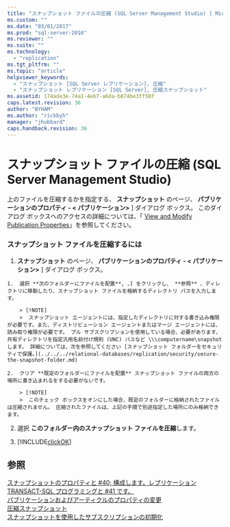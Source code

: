 ```yaml
---
title: "スナップショット ファイルの圧縮 (SQL Server Management Studio) | Microsoft Docs"
ms.custom: ""
ms.date: "03/01/2017"
ms.prod: "sql-server-2016"
ms.reviewer: ""
ms.suite: ""
ms.technology: 
  - "replication"
ms.tgt_pltfrm: ""
ms.topic: "article"
helpviewer_keywords: 
  - "スナップショット [SQL Server レプリケーション], 圧縮"
  - "スナップショット レプリケーション [SQL Server], 圧縮スナップショット"
ms.assetid: 174ade3e-74a1-4e67-a6da-b874be3ff50f
caps.latest.revision: 36
author: "BYHAM"
ms.author: "rickbyh"
manager: "jhubbard"
caps.handback.revision: 36
---
```

# スナップショット ファイルの圧縮 (SQL Server Management Studio)
  上のファイルを圧縮するかを指定する、 **スナップショット** のページ、 **パブリケーションのプロパティ - \< パブリケーション>** ] ダイアログ ボックス。 このダイアログ ボックスへのアクセスの詳細については、「 [View and Modify Publication Properties](../../../relational-databases/replication/publish/view-and-modify-publication-properties.md)」を参照してください。  
  
### スナップショット ファイルを圧縮するには  
  
1.   **スナップショット** のページ、 **パブリケーションのプロパティ - \< パブリケーション>** ] ダイアログ ボックス。  
  
    1.  選択 **次のフォルダーにファイルを配置**, 、] をクリックし、 **参照** 、ディレクトリに移動したり、スナップショット ファイルを格納するディレクトリ パスを入力します。  
  
        > [!NOTE]  
        >  スナップショット エージェントには、指定したディレクトリに対する書き込み権限が必要です。また、ディストリビューション エージェントまたはマージ エージェントには、読み取り権限が必要です。 プル サブスクリプションを使用している場合、必要があります、共有ディレクトリを指定汎用名前付け規則 (UNC) パスなど \\\computername\snapshot します。 詳細については、次を参照してください [スナップショット フォルダーをセキュリティで保護。](../../../relational-databases/replication/security/secure-the-snapshot-folder.md)  
  
    2.  クリア **既定のフォルダーにファイルを配置** スナップショット ファイルの両方の場所に書き込まれるをする必要がないです。  
  
        > [!NOTE]  
        >  このチェック ボックスをオンにした場合、既定のフォルダーに格納されたファイルは圧縮されません。 圧縮されたファイルは、上記の手順で別途指定した場所にのみ格納できます。  
  
2.  選択 **このフォルダー内のスナップショット ファイルを圧縮**します。  
  
3.  [!INCLUDE[clickOK](../../../includes/clickok-md.md)]  
  
## 参照  
 [スナップショットのプロパティと #40; 構成します。レプリケーション TRANSACT-SQL プログラミングと #41 です。](../../../relational-databases/replication/publish/configure-snapshot-properties-replication-transact-sql-programming.md)   
 [パブリケーションおよびアーティクルのプロパティの変更](../../../relational-databases/replication/publish/change-publication-and-article-properties.md)   
 [圧縮スナップショット](../../../relational-databases/replication/compressed-snapshots.md)   
 [スナップショットを使用したサブスクリプションの初期化](../../../relational-databases/replication/initialize-a-subscription-with-a-snapshot.md)  
  
  